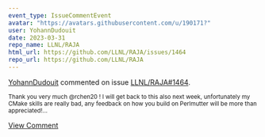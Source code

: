 ```yaml
---
event_type: IssueCommentEvent
avatar: "https://avatars.githubusercontent.com/u/190171?"
user: YohannDudouit
date: 2023-03-31
repo_name: LLNL/RAJA
html_url: https://github.com/LLNL/RAJA/issues/1464
repo_url: https://github.com/LLNL/RAJA
---
```


<a href='https://github.com/YohannDudouit' target='_blank'>YohannDudouit</a> commented on issue <a href='https://github.com/LLNL/RAJA/issues/1464' target='_blank'>LLNL/RAJA#1464</a>.

<small>Thank you very much @rchen20 ! I will get back to this also next week, unfortunately my CMake skills are really bad, any feedback on how you build on Perlmutter will be more than appreciated!...</small>

<a href='https://github.com/LLNL/RAJA/issues/1464' target='_blank'>View Comment</a>